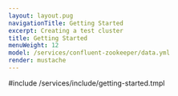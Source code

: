 ```yaml
---
layout: layout.pug
navigationTitle: Getting Started
excerpt: Creating a test cluster
title: Getting Started
menuWeight: 12
model: /services/confluent-zookeeper/data.yml
render: mustache
---
```


#include /services/include/getting-started.tmpl
